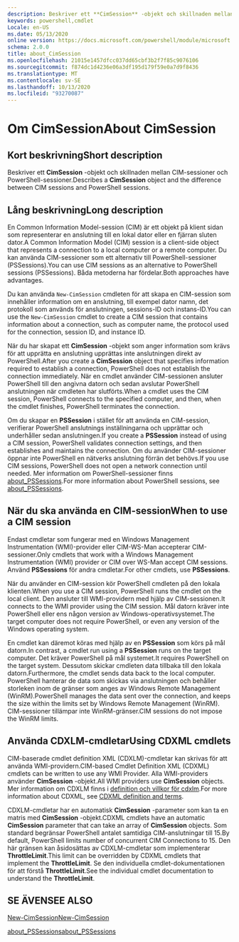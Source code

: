 ```yaml
---
description: Beskriver ett **CimSession** -objekt och skillnaden mellan CIM-sessioner och PowerShell-sessioner.
keywords: powershell,cmdlet
Locale: en-US
ms.date: 05/13/2020
online version: https://docs.microsoft.com/powershell/module/microsoft.powershell.core/about/about_cimsession?view=powershell-7&WT.mc_id=ps-gethelp
schema: 2.0.0
title: about_CimSession
ms.openlocfilehash: 21015e1457dfcc037dd65cbf3b2f7f85c9076106
ms.sourcegitcommit: f874dc1d4236e06a3df195d179f59e0a7d9f8436
ms.translationtype: MT
ms.contentlocale: sv-SE
ms.lasthandoff: 10/13/2020
ms.locfileid: "93270087"
---
```

# <a name="about-cimsession"></a><span data-ttu-id="03dd4-104">Om CimSession</span><span class="sxs-lookup"><span data-stu-id="03dd4-104">About CimSession</span></span>

## <a name="short-description"></a><span data-ttu-id="03dd4-105">Kort beskrivning</span><span class="sxs-lookup"><span data-stu-id="03dd4-105">Short description</span></span>
<span data-ttu-id="03dd4-106">Beskriver ett **CimSession** -objekt och skillnaden mellan CIM-sessioner och PowerShell-sessioner.</span><span class="sxs-lookup"><span data-stu-id="03dd4-106">Describes a **CimSession** object and the difference between CIM sessions and PowerShell sessions.</span></span>

## <a name="long-description"></a><span data-ttu-id="03dd4-107">Lång beskrivning</span><span class="sxs-lookup"><span data-stu-id="03dd4-107">Long description</span></span>

<span data-ttu-id="03dd4-108">En Common Information Model-session (CIM) är ett objekt på klient sidan som representerar en anslutning till en lokal dator eller en fjärran sluten dator.</span><span class="sxs-lookup"><span data-stu-id="03dd4-108">A Common Information Model (CIM) session is a client-side object that represents a connection to a local computer or a remote computer.</span></span> <span data-ttu-id="03dd4-109">Du kan använda CIM-sessioner som ett alternativ till PowerShell-sessioner (PSSessions).</span><span class="sxs-lookup"><span data-stu-id="03dd4-109">You can use CIM sessions as an alternative to PowerShell sessions (PSSessions).</span></span> <span data-ttu-id="03dd4-110">Båda metoderna har fördelar.</span><span class="sxs-lookup"><span data-stu-id="03dd4-110">Both approaches have advantages.</span></span>

<span data-ttu-id="03dd4-111">Du kan använda `New-CimSession` cmdleten för att skapa en CIM-session som innehåller information om en anslutning, till exempel dator namn, det protokoll som används för anslutningen, sessions-ID och instans-ID.</span><span class="sxs-lookup"><span data-stu-id="03dd4-111">You can use the `New-CimSession` cmdlet to create a CIM session that contains information about a connection, such as computer name, the protocol used for the connection, session ID, and instance ID.</span></span>

<span data-ttu-id="03dd4-112">När du har skapat ett **CimSession** -objekt som anger information som krävs för att upprätta en anslutning upprättas inte anslutningen direkt av PowerShell.</span><span class="sxs-lookup"><span data-stu-id="03dd4-112">After you create a **CimSession** object that specifies information required to establish a connection, PowerShell does not establish the connection immediately.</span></span> <span data-ttu-id="03dd4-113">När en cmdlet använder CIM-sessionen ansluter PowerShell till den angivna datorn och sedan avslutar PowerShell anslutningen när cmdleten har slutförts.</span><span class="sxs-lookup"><span data-stu-id="03dd4-113">When a cmdlet uses the CIM session, PowerShell connects to the specified computer, and then, when the cmdlet finishes, PowerShell terminates the connection.</span></span>

<span data-ttu-id="03dd4-114">Om du skapar en **PSSession** i stället för att använda en CIM-session, verifierar PowerShell anslutnings inställningarna och upprättar och underhåller sedan anslutningen.</span><span class="sxs-lookup"><span data-stu-id="03dd4-114">If you create a **PSSession** instead of using a CIM session, PowerShell validates connection settings, and then establishes and maintains the connection.</span></span> <span data-ttu-id="03dd4-115">Om du använder CIM-sessioner öppnar inte PowerShell en nätverks anslutning förrän det behövs.</span><span class="sxs-lookup"><span data-stu-id="03dd4-115">If you use CIM sessions, PowerShell does not open a network connection until needed.</span></span> <span data-ttu-id="03dd4-116">Mer information om PowerShell-sessioner finns [about_PSSessions](about_PSSessions.md).</span><span class="sxs-lookup"><span data-stu-id="03dd4-116">For more information about PowerShell sessions, see [about_PSSessions](about_PSSessions.md).</span></span>

## <a name="when-to-use-a-cim-session"></a><span data-ttu-id="03dd4-117">När du ska använda en CIM-session</span><span class="sxs-lookup"><span data-stu-id="03dd4-117">When to use a CIM session</span></span>

<span data-ttu-id="03dd4-118">Endast cmdletar som fungerar med en Windows Management Instrumentation (WMI)-provider eller CIM-WS-Man accepterar CIM-sessioner.</span><span class="sxs-lookup"><span data-stu-id="03dd4-118">Only cmdlets that work with a Windows Management Instrumentation (WMI) provider or CIM over WS-Man accept CIM sessions.</span></span> <span data-ttu-id="03dd4-119">Använd **PSSessions** för andra cmdletar.</span><span class="sxs-lookup"><span data-stu-id="03dd4-119">For other cmdlets, use **PSSessions**.</span></span>

<span data-ttu-id="03dd4-120">När du använder en CIM-session kör PowerShell cmdleten på den lokala klienten.</span><span class="sxs-lookup"><span data-stu-id="03dd4-120">When you use a CIM session, PowerShell runs the cmdlet on the local client.</span></span> <span data-ttu-id="03dd4-121">Den ansluter till WMI-providern med hjälp av CIM-sessionen.</span><span class="sxs-lookup"><span data-stu-id="03dd4-121">It connects to the WMI provider using the CIM session.</span></span> <span data-ttu-id="03dd4-122">Mål datorn kräver inte PowerShell eller ens någon version av Windows-operativsystemet.</span><span class="sxs-lookup"><span data-stu-id="03dd4-122">The target computer does not require PowerShell, or even any version of the Windows operating system.</span></span>

<span data-ttu-id="03dd4-123">En cmdlet kan däremot köras med hjälp av en **PSSession** som körs på mål datorn.</span><span class="sxs-lookup"><span data-stu-id="03dd4-123">In contrast, a cmdlet run using a **PSSession** runs on the target computer.</span></span>
<span data-ttu-id="03dd4-124">Det kräver PowerShell på mål systemet.</span><span class="sxs-lookup"><span data-stu-id="03dd4-124">It requires PowerShell on the target system.</span></span> <span data-ttu-id="03dd4-125">Dessutom skickar cmdleten data tillbaka till den lokala datorn.</span><span class="sxs-lookup"><span data-stu-id="03dd4-125">Furthermore, the cmdlet sends data back to the local computer.</span></span> <span data-ttu-id="03dd4-126">PowerShell hanterar de data som skickas via anslutningen och behåller storleken inom de gränser som anges av Windows Remote Management (WinRM).</span><span class="sxs-lookup"><span data-stu-id="03dd4-126">PowerShell manages the data sent over the connection, and keeps the size within the limits set by Windows Remote Management (WinRM).</span></span> <span data-ttu-id="03dd4-127">CIM-sessioner tillämpar inte WinRM-gränser.</span><span class="sxs-lookup"><span data-stu-id="03dd4-127">CIM sessions do not impose the WinRM limits.</span></span>

## <a name="using-cdxml-cmdlets"></a><span data-ttu-id="03dd4-128">Använda CDXLM-cmdletar</span><span class="sxs-lookup"><span data-stu-id="03dd4-128">Using CDXML cmdlets</span></span>

<span data-ttu-id="03dd4-129">CIM-baserade cmdlet definition XML (CDXLM)-cmdletar kan skrivas för att använda WMI-providern.</span><span class="sxs-lookup"><span data-stu-id="03dd4-129">CIM-based Cmdlet Definition XML (CDXML) cmdlets can be written to use any WMI Provider.</span></span> <span data-ttu-id="03dd4-130">Alla WMI-providers använder **CimSession** -objekt.</span><span class="sxs-lookup"><span data-stu-id="03dd4-130">All WMI providers use **CimSession** objects.</span></span> <span data-ttu-id="03dd4-131">Mer information om CDXLM finns i [definition och villkor för cdxlm](/previous-versions/windows/desktop/wmi_v2/cdxml-overview).</span><span class="sxs-lookup"><span data-stu-id="03dd4-131">For more information about CDXML, see [CDXML definition and terms](/previous-versions/windows/desktop/wmi_v2/cdxml-overview).</span></span>

<span data-ttu-id="03dd4-132">CDXLM-cmdletar har en automatisk **CimSession** -parameter som kan ta en matris med **CimSession** -objekt.</span><span class="sxs-lookup"><span data-stu-id="03dd4-132">CDXML cmdlets have an automatic **CimSession** parameter that can take an array of **CimSession** objects.</span></span> <span data-ttu-id="03dd4-133">Som standard begränsar PowerShell antalet samtidiga CIM-anslutningar till 15.</span><span class="sxs-lookup"><span data-stu-id="03dd4-133">By default, PowerShell limits number of concurrent CIM Connections to 15.</span></span> <span data-ttu-id="03dd4-134">Den här gränsen kan åsidosättas av CDXLM-cmdletar som implementerar **ThrottleLimit**.</span><span class="sxs-lookup"><span data-stu-id="03dd4-134">This limit can be overridden by CDXML cmdlets that implement the **ThrottleLimit**.</span></span> <span data-ttu-id="03dd4-135">Se den individuella cmdlet-dokumentationen för att förstå **ThrottleLimit**.</span><span class="sxs-lookup"><span data-stu-id="03dd4-135">See the individual cmdlet documentation to understand the **ThrottleLimit**.</span></span>

## <a name="see-also"></a><span data-ttu-id="03dd4-136">SE ÄVEN</span><span class="sxs-lookup"><span data-stu-id="03dd4-136">SEE ALSO</span></span>

[<span data-ttu-id="03dd4-137">New-CimSession</span><span class="sxs-lookup"><span data-stu-id="03dd4-137">New-CimSession</span></span>](xref:CimCmdlets.New-CimSession)

[<span data-ttu-id="03dd4-138">about_PSSessions</span><span class="sxs-lookup"><span data-stu-id="03dd4-138">about_PSSessions</span></span>](about_PSSessions.md)
